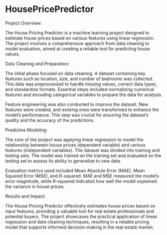 # HousePricePredictor
Project Overview:

The House Pricing Predictor is a machine learning project designed to estimate house prices based on various features using linear regression. The project involves a comprehensive approach from data cleaning to model evaluation, aimed at creating a reliable tool for predicting house values.

Data Cleaning and Preparation:

The initial phase focused on data cleaning. A dataset containing key features such as location, size, and number of bedrooms was collected. This data was preprocessed to handle missing values, correct data types, and standardize formats. Essential steps included normalizing numerical features and encoding categorical variables to prepare the data for analysis.

Feature engineering was also conducted to improve the dataset. New features were created, and existing ones were transformed to enhance the model’s performance. This step was crucial for ensuring the dataset’s quality and the accuracy of the predictions.

Predictive Modeling:

The core of the project was applying linear regression to model the relationship between house prices (dependent variable) and various features (independent variables). The dataset was divided into training and testing sets. The model was trained on the training set and evaluated on the testing set to assess its ability to generalize to new data.

Evaluation metrics used included Mean Absolute Error (MAE), Mean Squared Error (MSE), and R-squared. MAE and MSE measured the model’s error magnitude, while R-squared indicated how well the model explained the variance in house prices.

Results and Impact:

The House Pricing Predictor effectively estimates house prices based on input features, providing a valuable tool for real estate professionals and potential buyers. The project showcases the practical application of linear regression and data cleaning techniques, resulting in a reliable pricing model that supports informed decision-making in the real estate market.
